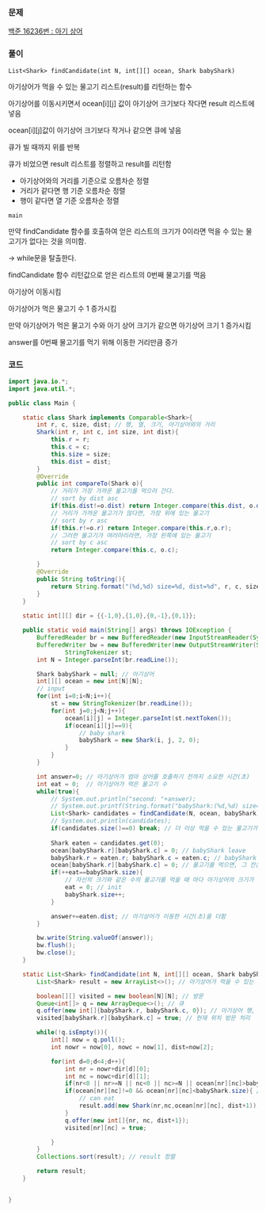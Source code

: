 ### 문제
[백준 16236번 : 아기 상어](https://www.acmicpc.net/problem/16236)  

### 풀이
`List<Shark> findCandidate(int N, int[][] ocean, Shark babyShark)`

아기상어가 먹을 수 있는 물고기 리스트(result)를 리턴하는 함수

아기상어를 이동시키면서 ocean[i][j] 값이 아기상어 크기보다 작다면 result 리스트에 넣음

ocean[i][j]값이 아기상어 크기보다 작거나 같으면 큐에 넣음

큐가 빌 때까지 위를 반복

큐가 비었으면 result 리스트를 정렬하고 result를 리턴함

- 아기상어와의 거리를 기준으로 오름차순 정렬
- 거리가 같다면 행 기준 오름차순 정렬
- 행이 같다면 열 기준 오름차순 정렬

`main`

만약 findCandidate 함수를 호출하여 얻은 리스트의 크기가 0이라면 먹을 수 있는 물고기가 없다는 것을 의미함.

→ while문을 탈출한다.

findCandidate 함수 리턴값으로 얻은 리스트의 0번째 물고기를 먹음

아기상어 이동시킴

아기상어가 먹은 물고기 수 1 증가시킴

만약 아기상어가 먹은 물고기 수와 아기 상어 크기가 같으면 아기상어 크기 1 증가시킴

answer를 0번째 물고기를 먹기 위해 이동한 거리만큼 증가  

### 코드
```java
import java.io.*;
import java.util.*;

public class Main {

	static class Shark implements Comparable<Shark>{
		int r, c, size, dist; // 행, 열, 크기, 아기상어와의 거리
		Shark(int r, int c, int size, int dist){
			this.r = r;
			this.c = c;
			this.size = size;
			this.dist = dist;
		}
		@Override
		public int compareTo(Shark o){
			// 거리가 가장 가까운 물고기를 먹으러 간다.
			// sort by dist asc
			if(this.dist!=o.dist) return Integer.compare(this.dist, o.dist);
			// 거리가 가까운 물고기가 많다면, 가장 위에 있는 물고기
			// sort by r asc
			if(this.r!=o.r) return Integer.compare(this.r,o.r);
			// 그러한 물고기가 여러마리라면, 가장 왼쪽에 있는 물고기
			// sort by c asc
			return Integer.compare(this.c, o.c);

		}
		@Override
		public String toString(){
			return String.format("(%d,%d) size=%d, dist=%d", r, c, size, dist);
		}
	}
	
	static int[][] dir = {{-1,0},{1,0},{0,-1},{0,1}};

	public static void main(String[] args) throws IOException {
		BufferedReader br = new BufferedReader(new InputStreamReader(System.in));
		BufferedWriter bw = new BufferedWriter(new OutputStreamWriter(System.out));
                StringTokenizer st;
		int N = Integer.parseInt(br.readLine());

		Shark babyShark = null; // 아기상어
		int[][] ocean = new int[N][N];
		// input
		for(int i=0;i<N;i++){
			st = new StringTokenizer(br.readLine());
			for(int j=0;j<N;j++){
				ocean[i][j] = Integer.parseInt(st.nextToken());
				if(ocean[i][j]==9){
					// baby shark
					babyShark = new Shark(i, j, 2, 0);
				}
			}
		}

		int answer=0; // 아기상어가 엄마 상어를 호출하기 전까지 소요한 시간(초) 
		int eat = 0;  // 아기상어가 먹은 물고기 수
		while(true){
			// System.out.println("second: "+answer);
			// System.out.printf(String.format("babyShark:(%d,%d) size=%d\n", babyShark.r, babyShark.c, babyShark.size));
			List<Shark> candidates = findCandidate(N, ocean, babyShark); // 현재 위치에서 먹을 수 있는 물고기 후보들
			// System.out.println(candidates);
			if(candidates.size()==0) break; // 더 이상 먹을 수 있는 물고기가 공간에 없다면 아기 상어는 엄마 상어에게 도움을 요청한다.
			
			Shark eaten = candidates.get(0);
			ocean[babyShark.r][babyShark.c] = 0; // babyShark leave
			babyShark.r = eaten.r; babyShark.c = eaten.c; // babyShark move
			ocean[babyShark.r][babyShark.c] = 0; // 물고기를 먹으면, 그 칸은 빈 칸이 된다.
			if(++eat==babyShark.size){
				// 자신의 크기와 같은 수의 물고기를 먹을 때 마다 아기상어의 크기가 1 증가
				eat = 0; // init
				babyShark.size++;
			}

			answer+=eaten.dist; // 아기상어가 이동한 시간(초)을 더함
		}

		bw.write(String.valueOf(answer));
		bw.flush();
		bw.close();
	}

	static List<Shark> findCandidate(int N, int[][] ocean, Shark babyShark){
		List<Shark> result = new ArrayList<>(); // 아기상어가 먹을 수 있는 물고기 후보 리스트

		boolean[][] visited = new boolean[N][N]; // 방문
		Queue<int[]> q = new ArrayDeque<>(); // 큐
		q.offer(new int[]{babyShark.r, babyShark.c, 0}); // 아기상어 행, 열, 이동 거리
		visited[babyShark.r][babyShark.c] = true; // 현재 위치 방문 처리

		while(!q.isEmpty()){
			int[] now = q.poll();
			int nowr = now[0], nowc = now[1], dist=now[2];

			for(int d=0;d<4;d++){
				int nr = nowr+dir[d][0];
				int nc = nowc+dir[d][1];
				if(nr<0 || nr>=N || nc<0 || nc>=N || ocean[nr][nc]>babyShark.size || visited[nr][nc]) continue; // out of range || meet bigger shark || visited
				if(ocean[nr][nc]!=0 && ocean[nr][nc]<babyShark.size){ // 아기상어 크기보다 작은 물고기는 먹을 수 있으므로 result에 추가
					// can eat
					result.add(new Shark(nr,nc,ocean[nr][nc], dist+1));
				}
				q.offer(new int[]{nr, nc, dist+1});
				visited[nr][nc] = true;

			}
		}
		Collections.sort(result); // result 정렬

		return result;
	}


}
